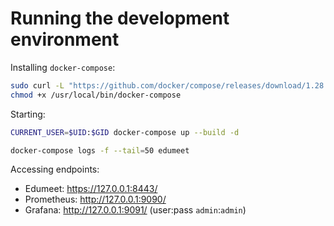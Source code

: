 # Running the development environment

Installing `docker-compose`:
```sh
sudo curl -L "https://github.com/docker/compose/releases/download/1.28.4/docker-compose-$(uname -s)-$(uname -m)" -o /usr/local/bin/docker-compose
chmod +x /usr/local/bin/docker-compose
```

Starting:

```sh
CURRENT_USER=$UID:$GID docker-compose up --build -d

docker-compose logs -f --tail=50 edumeet
```

Accessing endpoints:

- Edumeet: https://127.0.0.1:8443/
- Prometheus: http://127.0.0.1:9090/
- Grafana: http://127.0.0.1:9091/ (user:pass `admin`:`admin`)
